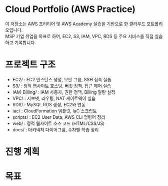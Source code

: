 # Cloud Portfolio (AWS Practice)

이 저장소는 AWS 프리티어 및 AWS Academy 실습을 기반으로 한 클라우드 포트폴리오입니다.  
MSP 기업 취업을 목표로 하여, EC2, S3, IAM, VPC, RDS 등 주요 서비스를 직접 실습하고 기록합니다.

# 프로젝트 구조
- EC2/ : EC2 인스턴스 생성, 보안 그룹, SSH 접속 실습
- S3/ : 정적 웹사이트 호스팅, 버킷 정책, 접근 제어 실습
- IAM-Billing/ : IAM 사용자, 권한 정책, Billing 알람 설정
- VPC/ : 서브넷, 라우팅, NAT 게이트웨이 실습
- RDS/ : MySQL RDS 생성, EC2와 연동
- iac/ : CloudFormation 템플릿, IaC 스크립트
- scripts/ : EC2 User Data, AWS CLI 명령어 정리
- web/ : 정적 웹사이트 소스 코드 (HTML/CSS/JS)
- docs/ : 아키텍처 다이어그램, 주차별 학습 정리

# 진행 계획

# 목표
